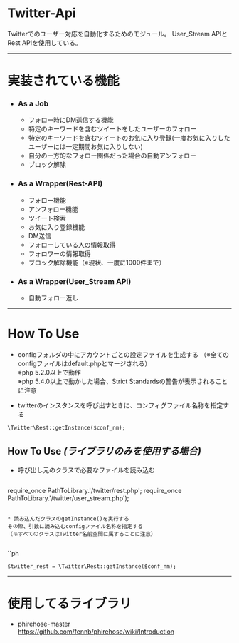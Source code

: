 # Twitter-Api #
Twitterでのユーザー対応を自動化するためのモジュール。
User_Stream APIとRest APIを使用している。

* * *

# 実装されている機能
 * ### As a Job
    * フォロー時にDM送信する機能
    * 特定のキーワードを含むツイートをしたユーザーのフォロー 
    * 特定のキーワードを含むツイートのお気に入り登録(一度お気に入りしたユーザーには一定期間お気に入りしない)
    * 自分の一方的なフォロー関係だった場合の自動アンフォロー
    * ブロック解除

 * ### As a Wrapper(Rest-API)
    * フォロー機能
    * アンフォロー機能
    * ツイート検索
    * お気に入り登録機能
    * DM送信
    * フォローしている人の情報取得
    * フォロワーの情報取得
    * ブロック解除機能（※現状、一度に1000件まで）

 * ### As a Wrapper(User_Stream API)
    * 自動フォロー返し

* * *

# How To Use
* configフォルダの中にアカウントごとの設定ファイルを生成する 
（※全てのconfigファイルはdefault.phpとマージされる）  
※php 5.2.0以上で動作  
※php 5.4.0以上で動かした場合、Strict Standardsの警告が表示されることに注意  

* twitterのインスタンスを呼び出すときに、コンフィグファイル名称を指定する

```
\Twitter\Rest::getInstance($conf_nm);
```

## How To Use _(ライブラリのみを使用する場合)_
* 呼び出し元のクラスで必要なファイルを読み込む

  ```php
require_once PathToLibrary.'/twitter/rest.php';
require_once PathToLibrary.'/twitter/user_stream.php');
  ```

* 読み込んだクラスのgetInstance()を実行する  
その際、引数に読み込むconfigファイル名称を指定する  
（※すべてのクラスはTwitter名前空間に属することに注意）  


```
``ph
```
$twitter_rest = \Twitter\Rest::getInstance($conf_nm);
```

* * *

# 使用してるライブラリ
 * phirehose-master  
https://github.com/fennb/phirehose/wiki/Introduction
